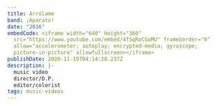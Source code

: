 ```yaml
---
title: Arrúlame
band: ¡Aparato!
date: "2016"
embedCode: <iframe width="640" height="360"
  src="https://www.youtube.com/embed/4fSqRoCGoMU" frameborder="0"
  allow="accelerometer; autoplay; encrypted-media; gyroscope;
  picture-in-picture" allowfullscreen></iframe>
publishDate: 2020-11-19T04:14:28.237Z
description: |-
  music video
  director/D.P.
  editor/colorist
tags: music-videos
---
```

